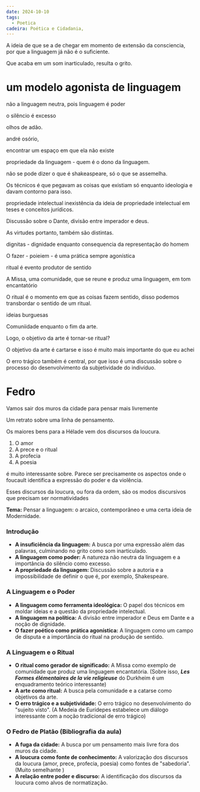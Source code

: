 ```yaml
---
date: 2024-10-10
tags:
  - Poetica
cadeira: Poética e Cidadania,
---
```




A ideia de que se a de chegar em momento de extensão da consciencia, por que a linguagem já não é o suficiente. 


Que acaba em um som inarticulado, resulta o grito.


# um modelo agonista de linguagem

não a linguagem neutra, pois linguagem é poder

o silêncio é excesso

olhos de adão.

andré osório,

encontrar um espaço em que ela não existe


propriedade da linguagem - quem é o dono da linguagem.

não se pode dizer o que é shakeaspeare, só o que se assemelha.



Os técnicos é que pegavam as coisas que existiam só enquanto ideologia e davam contorno para isso. 


propriedade intelectual
	inexistência  da ideia de propriedade intelectual em teses e conceitos jurídicos.



Discussão sobre o Dante,
divisão entre imperador e deus. 

As virtudes portanto, também são distintas. 

dignitas - dignidade enquanto consequencia da representação do homem


O fazer - poieiem - é uma prática sempre agonística

ritual é evento produtor de sentido

A Missa, uma comunidade, que se reune e produz uma linguagem, em tom encantatório


O ritual é o momento em que as coisas fazem sentido, disso podemos transbordar o sentido de um ritual.

ideias burguesas

Comuniidade enquanto o fim da arte.

Logo, o objetivo da arte é tornar-se ritual?

O objetivo da arte é cartarse e isso é muito mais importante do que eu achei

O erro trágico também é central, por que isso é uma discussão sobre o processo do desenvolvimento da subjetividade do indivíduo. 



# Fedro

Vamos sair dos muros da cidade para pensar mais livremente

Um retrato sobre uma linha de pensamento. 

Os maiores bens para a Hélade vem dos discursos da loucura.

1. O amor
2. A prece e o ritual
3. A profecia
4. A poesia

é muito interessante sobre. Parece ser precisamente os aspectos onde o foucault identifica a expressão do poder e da violência. 

Esses discursos da loucura, ou fora da ordem, são os modos discursivos que precisam ser normatividades 


**Tema:** Pensar a linguagem: o arcaico, contemporâneo e uma certa ideia de Modernidade.

### Introdução

- **A insuficiência da linguagem:** A busca por uma expressão além das palavras, culminando no grito como som inarticulado.
- **A linguagem como poder:** A natureza não neutra da linguagem e a importância do silêncio como excesso.
- **A propriedade da linguagem:** Discussão sobre a autoria e a impossibilidade de definir o que é, por exemplo, Shakespeare.

### A Linguagem e o Poder

- **A linguagem como ferramenta ideológica:** O papel dos técnicos em moldar ideias e a questão da propriedade intelectual.
- **A linguagem na política:** A divisão entre imperador e Deus em Dante e a noção de dignidade.
- **O fazer poético como prática agonística:** A linguagem como um campo de disputa e a importância do ritual na produção de sentido.

### A Linguagem e o Ritual

- **O ritual como gerador de significado:** A Missa como exemplo de comunidade que produz uma linguagem encantatória. (Sobre isso, _**Les Formes élémentaires de la vie religieuse**_ do Durkheim é um enquadramento teórico interessante)
- **A arte como ritual:** A busca pela comunidade e a catarse como objetivos da arte.
- **O erro trágico e a subjetividade:** O erro trágico no desenvolvimento do "sujeito visto". (A Medeia de Eurídepes estabelece um diálogo interessante com a noção tradicional de erro trágico)

### O Fedro de Platão (Bibliografia da aula)

- **A fuga da cidade:** A busca por um pensamento mais livre fora dos muros da cidade.
- **A loucura como fonte de conhecimento:** A valorização dos discursos da loucura (amor, prece, profecia, poesia) como fontes de "sabedoria". (Muito semelhante )
- **A relação entre poder e discurso:** A identificação dos discursos da loucura como alvos de normatização.